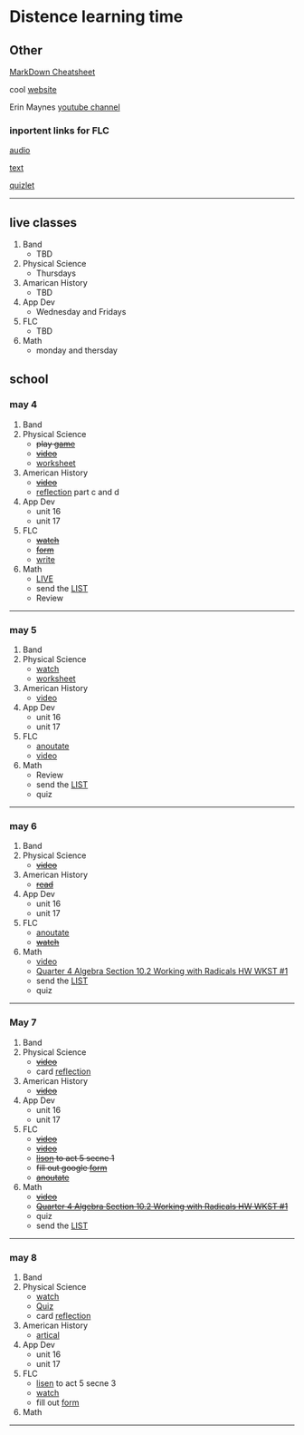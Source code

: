 # Distence learning time
## Other
[MarkDown Cheatsheet](https://github.com/adam-p/markdown-here/wiki/Markdown-Cheatsheet "On Github")

cool [website](https://www.windows93.net "windows93")

Erin Maynes [youtube channel](https://www.youtube.com/channel/UCkH9EgsUJJhHA4SB_eg1g4g "youtube channel")

### inportent links for FLC
[audio](https://shakespeare.folger.edu/listen/romeo-and-juliet/ "audio")

[text](https://www.folgerdigitaltexts.org/html/Rom.html#line-1.1.0 "book")

[quizlet](https://quizlet.com/_6emoag?x=1jqt&i=13lg3c "quizlet")

***

## live classes
1. Band
	* TBD
2. Physical Science
	* Thursdays
3. Amarican History
	* TBD
4. App Dev
	* Wednesday and Fridays
5. FLC
	* TBD
6. Math
	* monday and thersday

## school

### may 4
1. Band
2. Physical Science
	* ~~play [game](https://phet.colorado.edu/en/simulation/build-an-atom)~~
	* ~~[video](https://edpuzzle.com/assignments/5eab1d7df9184c3ef5d34d52/watch "video")~~
	* [worksheet](https://drive.google.com/file/d/0B7GiQq4i5D4oT19vcVJmczFtQmtEMlNheXp3d05hUGg1a3Ew/view?usp=sharing)
3. American History
	* ~~[video](https://uaschools.instructure.com/courses/4142/files/621846/download?wrap=1 "video")~~
	* [reflection](https://docs.google.com/document/d/1whXrG3LFiHXkp6GgTaJcUUtkrgMSRmN_afE3p9-q990/edit?usp=sharing) part c and d
4. App Dev
	* unit 16
	* unit 17
5. FLC
	* ~~[watch](https://uaschools.schoology.com/system/files/attachments/files/m/202005/course/2150433587/RJ_Recap-_May_4th_5eaf0ff148fb7.mp4 "video")~~
	* ~~[form](https://forms.gle/EJYWBsepDcmFugzp9)~~
	* [write](https://docs.google.com/document/d/1w7yI7555T6YL9ts-08wQdTiFG1eAyYXsvXEWhd6QSoU/edit?usp=sharing)
6. Math
	* [LIVE]()
	* send the [LIST](The_List.md)
	* Review
---

### may 5
1. Band
2. Physical Science
	* [watch](https://drive.google.com/file/d/12nlatMy9_xwZdG42XHIOvjk5vnfrH2JT/view?usp=sharing "video")
	* [worksheet](https://drive.google.com/file/d/0B7GiQq4i5D4oTDRfVzRTM1RpYnZxZVhuVkFIR0RRYnlnMERz/view?usp=sharing "worksheet")
3. American History
	* [video](https://uaschools.instructure.com/courses/4142/files/622023/download?wrap=1 "video")
4. App Dev
	* unit 16
	* unit 17	
5. FLC
	* [anoutate](https://docs.google.com/document/d/1QAh0BjaiTWWfZLkixI2twWsRtB8S7yuZSIIy1CTLeRU/edit?usp=sharing "worksheet")
	* [video](https://edpuzzle.com/assignments/5eaefc67b5d2403f26ef9eed/watch "video")
6. Math
	* Review
	* send the [LIST](The_List.md)
	* quiz
---

### may 6
1. Band
2. Physical Science
	* ~~[video](https://drive.google.com/file/d/1SKJQ1ZQ2lKp2IC0NQHvA2Q76qVE3Reks/view?usp=sharing "video")~~
3. American History
	* ~~[read](https://drive.google.com/file/d/1kdURxlh6iYv7b-BcR44HSOvAj0BU_2c9/view?usp=sharing "artical")~~
4. App Dev
	* unit 16
	* unit 17
5. FLC
	* [anoutate](https://docs.google.com/document/d/1QAh0BjaiTWWfZLkixI2twWsRtB8S7yuZSIIy1CTLeRU/edit?usp=sharing "worksheet")
	* ~~[watch](https://edpuzzle.com/assignments/5eaf006f939e0b3ee793cd9e/watch)~~
6. Math
	* [video](https://uaschools.schoology.com/system/files/attachments/files/m/202005/course/2153651014/IMG_0068_5eb079894e48d.MP4)
	* [Quarter 4 Algebra Section 10.2 Working with Radicals HW WKST #1](https://uaschools.schoology.com/system/files/attachments/files/m/202005/course/2153651014/Quarter_4_Algebra_Section_10.2_Working_with_Radicals_HW_WKST_1_5eb06e9dbe19e.pdf "worksheet")
	* send the [LIST](The_List.md)
	* quiz
---

### May 7
1. Band
2. Physical Science
	* ~~[video](https://app.discoveryeducation.com/learn/videos/128b8d9f-3bd2-41cd-a9d6-e1017747755d "video")~~
	* card [reflection](https://docs.google.com/document/d/1UMLRSIg7ZkD8pfayWy0QEepJE_pJagbviJBNPqnABkI/edit?usp=sharing "worksheet")
3. American History
	* ~~[video](https://uaschools.instructure.com/courses/4142/files/625107/download?wrap=1 "video")~~
4. App Dev
	* unit 16
	* unit 17
5. FLC
	* ~~[video](https://edpuzzle.com/assignments/5eaf006f939e0b3ee793cd9e/watch "video")~~
	* ~~[video](https://edpuzzle.com/assignments/5eaf00cc1587453f116d7d94/watch "video")~~
	* ~~[lison](https://shakespeare.folger.edu/listen/romeo-and-juliet/ "website") to act 5 secne 1~~
	* ~~fill out google [form](https://forms.gle/AxsCsLumfJvpixHt5 "form")~~
	* ~~[anoutate](https://docs.google.com/document/d/1QAh0BjaiTWWfZLkixI2twWsRtB8S7yuZSIIy1CTLeRU/edit?usp=sharing "worksheet")~~
6. Math
	* ~~[video](https://uaschools.schoology.com/system/files/attachments/files/m/202005/course/2153651014/IMG_0068_5eb079894e48d.MP4)~~
	* ~~[Quarter 4 Algebra Section 10.2 Working with Radicals HW WKST #1](https://uaschools.schoology.com/system/files/attachments/files/m/202005/course/2153651014/Quarter_4_Algebra_Section_10.2_Working_with_Radicals_HW_WKST_1_5eb06e9dbe19e.pdf "worksheet")~~
	* quiz
	* send the [LIST](The_List.md)
---

### may 8
1. Band
2. Physical Science
	* [watch](https://classlink.discoveryeducation.com/learn/player/2a53b970-bd48-4fe8-92cb-d4f304115eb2 "video")
	* [Quiz](https://uaschools.schoology.com/assignment/2519144315/assessment "Quiz")
	* card [reflection](https://docs.google.com/document/d/1UMLRSIg7ZkD8pfayWy0QEepJE_pJagbviJBNPqnABkI/edit?usp=sharing "worksheet")
3. American History
	* [artical](https://drive.google.com/file/d/1-3JO1c9HFYSsOhrVmZZxVbBTJV5copiF/view)
4. App Dev
	* unit 16
	* unit 17
5. FLC
	* [lisen](https://shakespeare.folger.edu/listen/romeo-and-juliet/) to act 5 secne 3
	* [watch](https://edpuzzle.com/assignments/5eaf03043a251b3f092a750b/watch "video")
	* fill out [form](https://forms.gle/5RJ8StBpVn3iBsAW6 "form")
6. Math
---

<!--

### copy
1. Band
2. Physical Science
3. American History
4. App Dev
5. FLC
6. Math
---

-->
